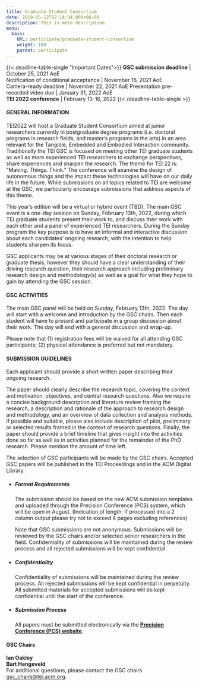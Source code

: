 ```yaml
---
title: Graduate Student Consortium
date: 2019-05-12T12:14:34.000+06:00
description: This is meta description.
menu:
  main:
    URL: participate/graduate-student-consortium
    weight: 100
    parent: participate
---
```


{{< deadline-table-single "Important Dates">}}
**GSC submission deadline** | October 25, 2021 AoE  
Notification of conditional acceptance | November 16, 2021 AoE  
Camera-ready deadline | November 22, 2021 AoE
Presentation pre-recorded video due | January 31, 2022 AoE  
**TEI 2022 conference** | February 13-16, 2022
{{< /deadline-table-single >}}

#### GENERAL INFORMATION

TEI2022 will host a Graduate Student Consortium aimed at junior researchers currently in postgraduate degree programs (i.e. doctoral programs in research fields, and master’s programs in the arts) in an area relevant for the Tangible, Embedded and Embodied Interaction community. Traditionally the TEI GSC is focused on meeting other TEI graduate students as well as more experienced TEI researchers to exchange perspectives, share experiences and sharpen the research. The theme for TEI 22 is: "Making. Things. Think." The conference will examine the design of autonomous things and the impact these technologies will have on our daily life in the future. While submissions on all topics related to TEI are welcome at the GSC, we particularly encourage submissions that address aspects of this theme.

This year’s edition will be a virtual or hybrid event (TBD). The main GSC event is a one-day session on Sunday, February 13th, 2022, during which TEI graduate students present their work to, and discuss their work with each other and a panel of experienced TEI researchers. During the Sunday program the key purpose is to have an informal and interactive discussion about each candidates’ ongoing research, with the intention to help students sharpen its focus.

GSC applicants may be at various stages of their doctoral research or graduate thesis, however they should have a clear understanding of their driving research question, their research approach including preliminary research design and methodology(s) as well as a goal for what they hope to gain by attending the GSC session.

#### GSC ACTIVITIES

The main GSC panel will be held on Sunday, February 13th, 2022. The day will start with a welcome and introduction by the GSC chairs. Then each student will have to present and participate in a group discussion about their work. The day will end with a general discussion and wrap-up.

Please note that (1) registration fees will be waived for all attending GSC participants; (2) physical attendance is preferred but not mandatory.

#### SUBMISSION GUIDELINES

Each applicant should provide a short written paper describing their ongoing research.

The paper should clearly describe the research topic, covering the context and motivation, objectives, and central research questions. Also we require a concise background description and literature review framing the research, a description and rationale of the approach to research design and methodology, and an overview of data collection and analysis methods. If possible and suitable, please also include description of pilot, preliminary or selected results framed in the context of research questions. Finally, the paper should provide a brief timeline that gives insight into the activities done so far as well as in activities planned for the remainder of the PhD research. Please mention the amount of time left.

The selection of GSC participants will be made by the GSC chairs. Accepted GSC papers will be published in the TEI Proceedings and in the ACM Digital Library.

- ##### **Format Requirements**

  The submission should be based on the new ACM submission templates and uploaded through the Precision Conference (PCS) system, which will be open in August. (Indication of length: If processed into a 2 column output please try not to exceed 4 pages excluding references)

  Note that GSC submissions are not anonymous. Submissions will be reviewed by the GSC chairs and/or selected senior researchers in the field. Confidentiality of submissions will be maintained during the review process and all rejected submissions will be kept confidential.

- ##### Confidentiality

  Confidentiality of submissions will be maintained during the review process. All rejected submissions will be kept confidential in perpetuity. All submitted materials for accepted submissions will be kept confidential until the start of the conference.

- ##### Submission Process

  All papers must be submitted electronically via the **[Precision Conference (PCS) website](https://new.precisionconference.com/submissions)**.

#### GSC Chairs

**Ian Oakley**  
**Bart Hengeveld**  
For additional questions, please contact the GSC chairs <gsc_chairs@tei.acm.org>.

